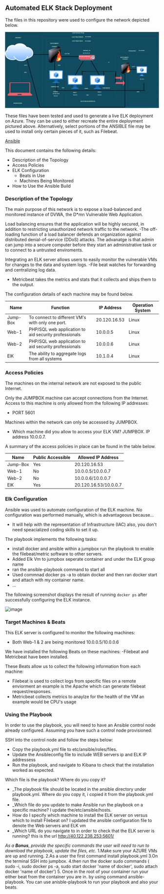 ## Automated ELK Stack Deployment

The files in this repository were used to configure the network depicted below.

![ELK Stack Diagram](https://github.com/natyhi/ELK-Stack-project/blob/main/ELK%20Diagram/Cloud%20Security.drawio.png)

These files have been tested and used to generate a live ELK deployment on Azure. They can be used to either recreate the entire deployment pictured above. Alternatively, select portions of the ANSIBLE file may be used to install only certain pieces of it, such as Filebeat.

  [Ansible](https://github.com/natyhi/ELK-Stack-project/tree/main/Ansible)

This document contains the following details:
- Description of the Topology
- Access Policies
- ELK Configuration
  - Beats in Use
  - Machines Being Monitored
- How to Use the Ansible Build


### Description of the Topology

The main purpose of this network is to expose a load-balanced and monitored instance of DVWA, the D*mn Vulnerable Web Application.

Load balancing ensures that the application will be highly secured, in addition to restricting unauthorized network traffic to the network.
-The off-loading function of a load balancer defends an organization against distributed denial-of-service (DDoS) attacks. The advanatge is that admin can jump into a secure computer before they start an administrative task or to connect to a untrusted enviroments.

Integrating an ELK server allows users to easily monitor the vulnerable VMs for changes to the data and system logs.
-File beat watches for forwarding and centralizing log data.
- Metricbeat takes the metrics and stats that it collects and ships them to the output.

The configuration details of each machine may be found below.

| Name     | Function                                              | IP Address   | Operation System |
|----------|-------------------------------------------------------|--------------|------------------|
| Jump-Box | To connect to different VM's with only one port.      | 20.120.16.53 | Linux            |
| Web-1    | PHP/SQL web application to aid security professionals | 10.0.0.5     | Linux            |
| Web-2    | PHP/SQL web application to aid security professionals | 10.0.0.6     | Linux            |
| ElK      | The ability to aggregate logs from all systems        | 10.1.0.4     | Linux            |

### Access Policies

The machines on the internal network are not exposed to the public Internet. 

Only the JUMPBOX machine can accept connections from the Internet. Access to this machine is only allowed from the following IP addresses:
- PORT 5601

Machines within the network can only be accessed by JUMPBOX.
- Which machine did you allow to access your ELK VM? JUMPBOX.  IP address 10.0.0.7.

A summary of the access policies in place can be found in the table below.

| Name     | Public Accessible  | Allowed IP Address |
|----------|--------------------|--------------------|
| Jump-Box | Yes                | 20.120.16.53       |
| Web-1    | No                 | 10.0.0.5/10.0.0.7  |
| Web-2    | No                 | 10.0.0.6/10.0.0.7  |
| ElK      | Yes                | 20.120.16.53/10.0.0.7    |

### Elk Configuration

Ansible was used to automate configuration of the ELK machine. No configuration was performed manually, which is advantageous because...
- It will help with the representation of Infrastructure (IAC) also, you don't need speacialized coding skills to set it up. 

The playbook implements the following tasks:
- install docker and ansible within a jumpbox run the playbook to enable the filebeat/metric software to other servers.
- Added Elk Vm to jumpbox seperate container and under the ELK group name
- ran the ansible-playbook command to start all
- Used commnad docker ps -a to obtain docker and then ran docker start and attach with my container name. 
- ...

The following screenshot displays the result of running `docker ps` after successfully configuring the ELK instance.

![image](https://user-images.githubusercontent.com/70927264/148159282-de00985d-1f47-4a07-bb4b-1d7f41f94590.png)

### Target Machines & Beats
This ELK server is configured to monitor the following machines:
- Both Web-1 & 2 are being monitored 10.0.0.5/10.0.0.6

We have installed the following Beats on these machines:
-Filebeat and Metricbeat have been installed.

These Beats allow us to collect the following information from each machine:
- Filebeat is used to collect logs from specific files on a remote enviorment an example is the Apache which can generate filebeat request/responses.
- Metricbeat collects metrics to anaylze for the health of the VM an  example would be CPU's usage

### Using the Playbook
In order to use the playbook, you will need to have an Ansible control node already configured. Assuming you have such a control node provisioned: 

SSH into the control node and follow the steps below:
- Copy the playbook.yml file to etc/ansible/roles/files.
- Update the Ansibleconfig file to include WEB servers ip and ELK IP addressess
- Run the playbook, and navigate to Kibana to check that the installation worked as expected.

Which file is the playbook? Where do you copy it?
- _The playbook file should be located in the ansible directory under playbook.yml. Where do you copy it, i copied it from the playbook.yml file.
- _Which file do you update to make Ansible run the playbook on a specific machine? I update the/etc/ansible/hosts.
-  How do I specify which machine to install the ELK server on versus which to install Filebeat on? I updated the ansible configuration file to denote the Web servers and ELK vm
- _Which URL do you navigate to in order to check that the ELK server is running? this is the url http://40.122.238.253:5601/

_As a **Bonus**, provide the specific commands the user will need to run to download the playbook, update the files, etc._
1.Make sure your AZURE VMs are up and running.
2.As a user the first command install playbook.yml
3.On the terminal SSH into jumpbox.
4.then run the docker sudo commands ( sudo -i, sudo docker ps -a, sudo start docker 'name of docker', sudo attach docker 'name of docker')
5. Once in the root of your container run your either beat from the container you are in. by using command ansible-playbook. You can use anisble-playbook to run your playbook and also your beats. 
